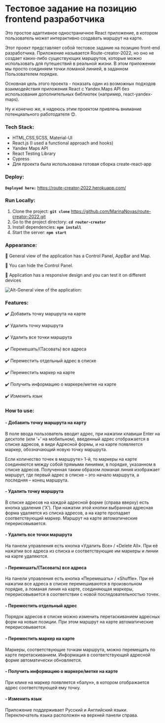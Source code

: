 # Тестовое задание на позицию frontend разработчика
Это простое адаптивное одностраничное React приложение, в котором пользователь может интерактивно создавать маршрут на карте.

Этот проект представляет собой тестовое задание на позицию front-end разработчика. Приложение называется Route-creator-2022, но оно не создает каких-либо существующих маршрутов, которые можно использовать для путешествий в реальной жизни. В этом приложении мы просто соединяем точки ломаной линией, в заданном Пользователем порядке.

Основная цель этого проекта - показать один из возможных подходов взаимодействия приложения React с Yandex.Maps  API без использования дополнительных библиотек (например, react-yandex-maps).

Ну и конечно же, я надеюсь этим проектом привлечь внимание потенциального работодателя :blush:.

### Tech Stack:

- HTML,CSS,SCSS, Material-UI
- React.js (I used a functional approach and hooks)
- Yandex Maps API
- React Testing Library
- Cypress
- Для проекта была использована готовая сборка create-react-app

### Deploy:

**`Deployed here:`** https://route-creator-2022.herokuapp.com/

### Run Locally:
1. Clone the project: **`git clone`** https://github.com/MarinaNovas/route-creator-2022.git
2. Go to the project directory: **`cd router-creator`**
3. Install dependencies: **`npm install`**
4. Start the server: **`npm start`**

### Appearance:
:rocket: General view of the application has a Control Panel, AppBar and Map.

:rocket: You can hide the Control Panel.

:rocket: Application has a responsive design and you can test it on different devices

![Alt-General view of the application:](https://github.com/MarinaNovas/route-creator-2022/blob/master/route-creator-sm.jpg "Орк")

### Features:
:heavy_check_mark: Добавить точку маршрута на карте

:heavy_check_mark: Удалить точку маршрута

:heavy_check_mark: Удалить все точки маршрута

:heavy_check_mark: Перемешать/(Тасовать) все адреса

:heavy_check_mark: Переместить отдельный адрес в списке

:heavy_check_mark: Переместить маркер на карте

:heavy_check_mark: Получить информацию о маркере/метке на карте

:heavy_check_mark: Изменить язык

### How to use:
#### - Добавить точку маршрута на карту
В поле ввода пользователь вводит адрес, при нажатии клавиши Enter на десктопе (или ‘+’ на мобильном), введенный адрес отображается в списке адресов, в виде Адресной формы, и на карте появляется маркер, обозначающий новую точку маршрута.

Если количество точек в маршруте> 1-й, то маркеры на карте соединяются между собой прямыми линиями, в порядке, указанном в списке адресов. Полученная таким образом ломаная линия изображает маршрут, где первый адрес в списке – это начало маршрута, а последняя – конец маршрута.
#### - Удалить точку маршрута
В списке адресов на каждой адресной форме (справа вверху) есть кнопка удаления (‘X’). При нажатии этой кнопки выбранная адресная форма удаляется из списка адресов, а на карте пропадает соответствующий маркер. Маршрут на карте автоматические перерисовывается.
#### - Удалить все точки маршрута
На панели управления есть кнопка «Удалить Все» / «Delete All». При её нажатии все адреса из списка и соответствующие им маркеры и линии на карте удаляются.
#### -	Перемешать/(Тасовать) все адреса
На панели управления есть кнопка «Перемешать» / «Shuffle». При её нажатии все адреса в списке перемешиваются в произвольном порядке, а ломаная линия на карте, соединяющая маркеры, перерисовывается в соответствии с новой последовательностью точек.
#### -	Переместить отдельный адрес
Порядок адресов в списке можно изменить перетаскиванием адресных форм на новые позиции. При этом маршрут на карте автоматические перерисовывается.
#### - Переместить маркер на карте
Маркеры, соответствующие точкам маршрута, можно перемещать по карте перетаскиванием. Информация в соответствующей адресной форме автоматически обновляется.
#### - Получить информацию о маркере/метке на карте
При клике на маркер появляется «балун», в котором отображается адрес соответствующей ему точку.
#### - Изменить язык
Приложение поддерживает Русский и Английский языки. Переключатель языка расположен на верхней панели справа.